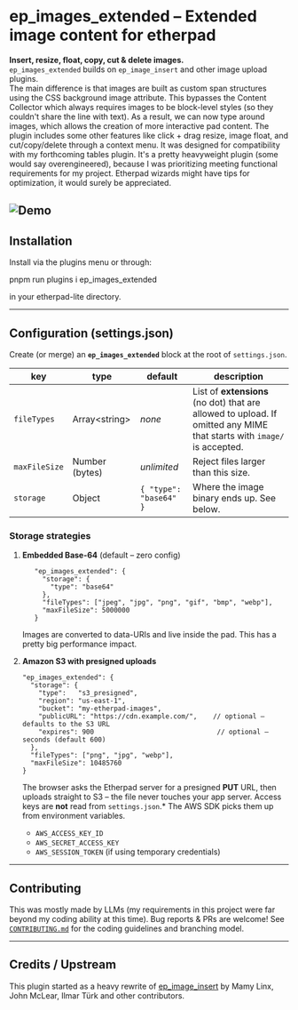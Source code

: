 # ep_images_extended – Extended image content for etherpad

**Insert, resize, float, copy, cut & delete images.**  
`ep_images_extended` builds on `ep_image_insert` and other image upload plugins.  
The main difference is that images are built as custom span structures using the CSS background image attribute. This bypasses the Content Collector which always requires images to be block-level styles (so they couldn't share the line with text). As a result, we can now type around images, which allows the creation of more interactive pad content. The plugin includes some other features like click + drag resize, image float, and cut/copy/delete through a context menu. It was designed for compatibility with my forthcoming tables plugin. It's a pretty heavyweight plugin (some would say overengineered), because I was prioritizing meeting functional requirements for my project. Etherpad wizards might have tips for optimization, it would surely be appreciated.

![Demo](https://i.imgur.com/uTpL9Za.png)
---

## Installation

Install via the plugins menu or through:

pnpm run plugins i ep_images_extended

in your etherpad-lite directory.

---

## Configuration (settings.json)

Create (or merge) an **`ep_images_extended`** block at the root of `settings.json`.

| key | type | default | description |
|-----|------|---------|-------------|
| `fileTypes` | Array&lt;string&gt; | _none_ | List of **extensions** (no dot) that are allowed to upload.  If omitted any MIME that starts with `image/` is accepted. |
| `maxFileSize` | Number (bytes) | _unlimited_ | Reject files larger than this size. |
| `storage` | Object | `{ "type": "base64" }` | Where the image binary ends up.  See below. |

### Storage strategies

1. **Embedded Base-64** (default – zero config)
   ```jsonc
      "ep_images_extended": {
        "storage": {               
          "type": "base64" 
        },
        "fileTypes": ["jpeg", "jpg", "png", "gif", "bmp", "webp"],
        "maxFileSize": 5000000
      }
   ```
   Images are converted to data-URIs and live inside the pad. This has a pretty big performance impact.

2. **Amazon S3 with presigned uploads**
   ```jsonc
   "ep_images_extended": {
     "storage": {
       "type":   "s3_presigned",
       "region": "us-east-1",
       "bucket": "my-etherpad-images",
       "publicURL": "https://cdn.example.com/",    // optional – defaults to the S3 URL
       "expires": 900                               // optional – seconds (default 600)
     },
     "fileTypes": ["png", "jpg", "webp"],
     "maxFileSize": 10485760
   }
   ```
   The browser asks the Etherpad server for a presigned **PUT** URL, then uploads straight to S3 –
   the file never touches your app server. Access keys are **not** read from `settings.json`.*  The AWS SDK picks them up from environment variables.
   
   * `AWS_ACCESS_KEY_ID`
   * `AWS_SECRET_ACCESS_KEY`
   * `AWS_SESSION_TOKEN` (if using temporary credentials)
   
---

## Contributing

This was mostly made by LLMs (my requirements in this project were far beyond my coding ability at this time). Bug reports & PRs are welcome! See [`CONTRIBUTING.md`](CONTRIBUTING.md) for the coding guidelines and branching model.

---

## Credits / Upstream
This plugin started as a heavy rewrite of
[ep_image_insert](https://github.com/mamylinx/ep_image_insert)
by Mamy Linx, John McLear, Ilmar Türk and other contributors.